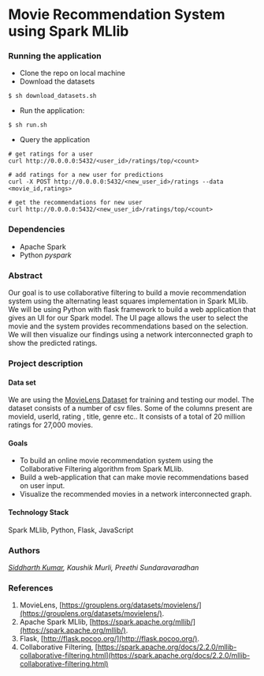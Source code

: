 # Movie Recommendation System using Spark MLlib

### Running the application

+ Clone the repo on local machine
+ Download the datasets
```
$ sh download_datasets.sh
```
+ Run the application:
```
$ sh run.sh
```

+ Query the application
```
# get ratings for a user
curl http://0.0.0.0:5432/<user_id>/ratings/top/<count>

# add ratings for a new user for predictions
curl -X POST http://0.0.0.0:5432/<new_user_id>/ratings --data <movie_id,ratings> 

# get the recommendations for new user
curl http://0.0.0.0:5432/<new_user_id>/ratings/top/<count>

```

### Dependencies

+ Apache Spark
+ Python _pyspark_


### Abstract
Our goal is to use collaborative filtering to build a movie recommendation system using the alternating least squares implementation in Spark MLlib.  We will be using Python with flask framework to build a web application that gives an UI for our Spark model. The UI page allows the user to select the movie and the system provides recommendations based on the selection. 
We will then visualize our findings using a network interconnected graph to show the predicted ratings. 


### Project description

#### Data set 
We are using the [MovieLens Dataset](https://grouplens.org/datasets/movielens/) for training and testing our model.
The dataset consists of a number of csv files. Some of the columns present are movieId, userId, rating , title, genre etc..  It consists of a total of 20 million ratings for 27,000 movies.

#### Goals
* To build an online movie recommendation system using the Collaborative Filtering algorithm from Spark MLlib.
* Build a web-application that can make movie recommendations based on user input.
* Visualize the recommended movies in a network interconnected graph.

#### Technology Stack
Spark MLlib, Python, Flask, JavaScript

### Authors
_[Siddharth Kumar](https://sidkuma24.github.com), Kaushik Murli, Preethi Sundaravaradhan_

### References
1. MovieLens, [https://grouplens.org/datasets/movielens/](https://grouplens.org/datasets/movielens/).
2. Apache Spark MLlib, [https://spark.apache.org/mllib/](https://spark.apache.org/mllib/).
3. Flask, [http://flask.pocoo.org/](http://flask.pocoo.org/).
4. Collaborative Filtering, [https://spark.apache.org/docs/2.2.0/mllib-collaborative-filtering.html](https://spark.apache.org/docs/2.2.0/mllib-collaborative-filtering.html)
